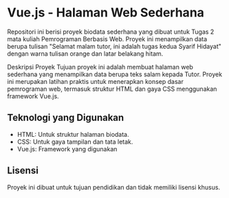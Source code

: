 # Vue.js - Halaman Web Sederhana

Repositori ini berisi proyek biodata sederhana yang dibuat untuk Tugas 2 mata kuliah Pemrograman Berbasis Web. Proyek ini menampilkan data berupa tulisan "Selamat malam tutor, ini adalah tugas kedua Syarif Hidayat" dengan warna tulisan orange dan latar belakang hitam.

Deskripsi Proyek
Tujuan proyek ini adalah membuat halaman web sederhana yang menampilkan data berupa teks salam kepada Tutor. Proyek ini merupakan latihan praktis untuk menerapkan konsep dasar pemrograman web, termasuk struktur HTML dan gaya CSS menggunakan framework Vue.js.

## Teknologi yang Digunakan

- HTML: Untuk struktur halaman biodata.
- CSS: Untuk gaya tampilan dan tata letak.
- Vue.js: Framework yang digunakan

## Lisensi

Proyek ini dibuat untuk tujuan pendidikan dan tidak memiliki lisensi khusus.
